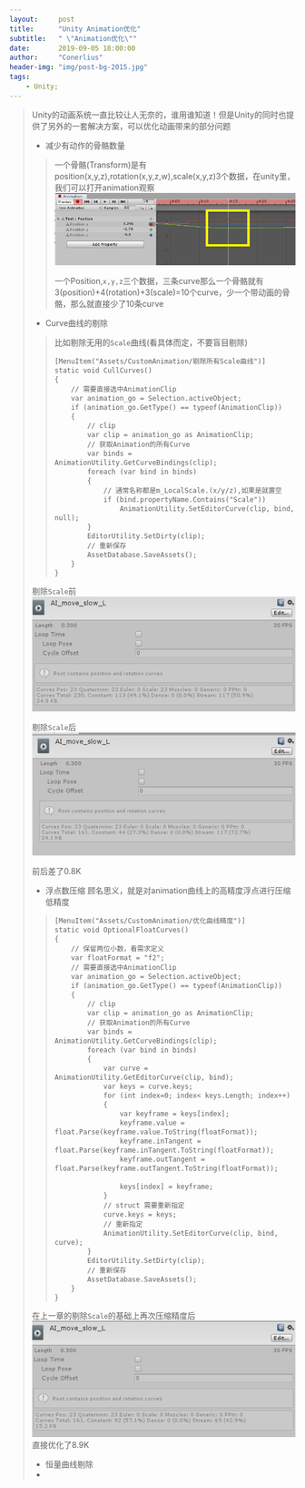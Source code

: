 ```yaml
---
layout:     post
title:      "Unity Animation优化"
subtitle:   " \"Animation优化\""
date:       2019-09-05 18:00:00
author:     "Conerlius"
header-img: "img/post-bg-2015.jpg"
tags:
    - Unity;
---
```


> Unity的动画系统一直比较让人无奈的，谁用谁知道！但是Unity的同时也提供了另外的一套解决方案，可以优化动画带来的部分问题
> * 减少有动作的骨骼数量
>> 一个骨骼(Transform)是有position(x,y,z),rotation(x,y,z,w),scale(x,y,z)3个数据，在unity里，我们可以打开animation观察
>> ![png](/images/Unity/CustomAnimation1.jpg)
>>
>> 一个Position,`x,y,z`三个数据，三条curve那么一个骨骼就有3(position)+4(rotation)+3(scale)=10个curve，少一个带动画的骨骼，那么就直接少了10条curve
> * Curve曲线的剔除
>> 比如剔除无用的`Scale`曲线(看具体而定，不要盲目剔除)
>> ```
>> [MenuItem("Assets/CustomAnimation/剔除所有Scale曲线")]
>> static void CullCurves()
>> {
>>     // 需要直接选中AnimationClip
>>     var animation_go = Selection.activeObject;
>>     if (animation_go.GetType() == typeof(AnimationClip))
>>     {
>>         // clip
>>         var clip = animation_go as AnimationClip;
>>         // 获取Animation的所有Curve
>>         var binds = AnimationUtility.GetCurveBindings(clip);
>>         foreach (var bind in binds)
>>         {
>>             // 通常名称都是m_LocalScale.(x/y/z),如果是就置空
>>             if (bind.propertyName.Contains("Scale"))
>>                 AnimationUtility.SetEditorCurve(clip, bind, null);
>>         }
>>         EditorUtility.SetDirty(clip);
>>         // 重新保存
>>         AssetDatabase.SaveAssets();
>>     }
>> }
>> ```
> 剔除`Scale`前
> ![png](/images/Unity/CustomAnimation2.jpg)
> 
> 剔除`Scale`后
> ![png](/images/Unity/CustomAnimation3.jpg)
> 
> 前后差了0.8K
> 
> * 浮点数压缩
> 顾名思义，就是对animation曲线上的高精度浮点进行压缩低精度
>> ```
>> [MenuItem("Assets/CustomAnimation/优化曲线精度")]
>> static void OptionalFloatCurves()
>> {
>>     // 保留两位小数，看需求定义
>>     var floatFormat = "f2";
>>     // 需要直接选中AnimationClip
>>     var animation_go = Selection.activeObject;
>>     if (animation_go.GetType() == typeof(AnimationClip))
>>     {
>>         // clip
>>         var clip = animation_go as AnimationClip;
>>         // 获取Animation的所有Curve
>>         var binds = AnimationUtility.GetCurveBindings(clip);
>>         foreach (var bind in binds)
>>         {
>>             var curve = AnimationUtility.GetEditorCurve(clip, bind);
>>             var keys = curve.keys;
>>             for (int index=0; index< keys.Length; index++)
>>             {
>>                 var keyframe = keys[index];
>>                 keyframe.value = float.Parse(keyframe.value.ToString(floatFormat));
>>                 keyframe.inTangent = float.Parse(keyframe.inTangent.ToString(floatFormat));
>>                 keyframe.outTangent = float.Parse(keyframe.outTangent.ToString(floatFormat));
>> 
>>                 keys[index] = keyframe;
>>             }
>>             // struct 需要重新指定
>>             curve.keys = keys;
>>             // 重新指定
>>             AnimationUtility.SetEditorCurve(clip, bind, curve);
>>         }
>>         EditorUtility.SetDirty(clip);
>>         // 重新保存
>>         AssetDatabase.SaveAssets();
>>     }
>> }
>> ```
>
> 在上一章的剔除`Scale`的基础上再次压缩精度后
> ![png](/images/Unity/CustomAnimation4.jpg)
> 直接优化了8.9K
> * 恒量曲线剔除
> * 